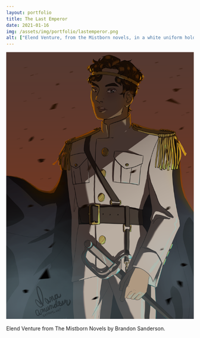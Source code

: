```yaml
---
layout: portfolio
title: The Last Emperor
date: 2021-01-16
img: /assets/img/portfolio/lastemperor.png
alt: ["Elend Venture, from the Mistborn novels, in a white uniform holding a rapier while ash falls around him."]
---
```


<a href="/assets/img/portfolio/lastemperor.png"><img src="/assets/img/portfolio/lastemperor.png" alt="Elend Venture, from the Mistborn novels, in a white uniform holding a rapier while ash falls around him."></a>

Elend Venture from The Mistborn Novels by Brandon Sanderson.
